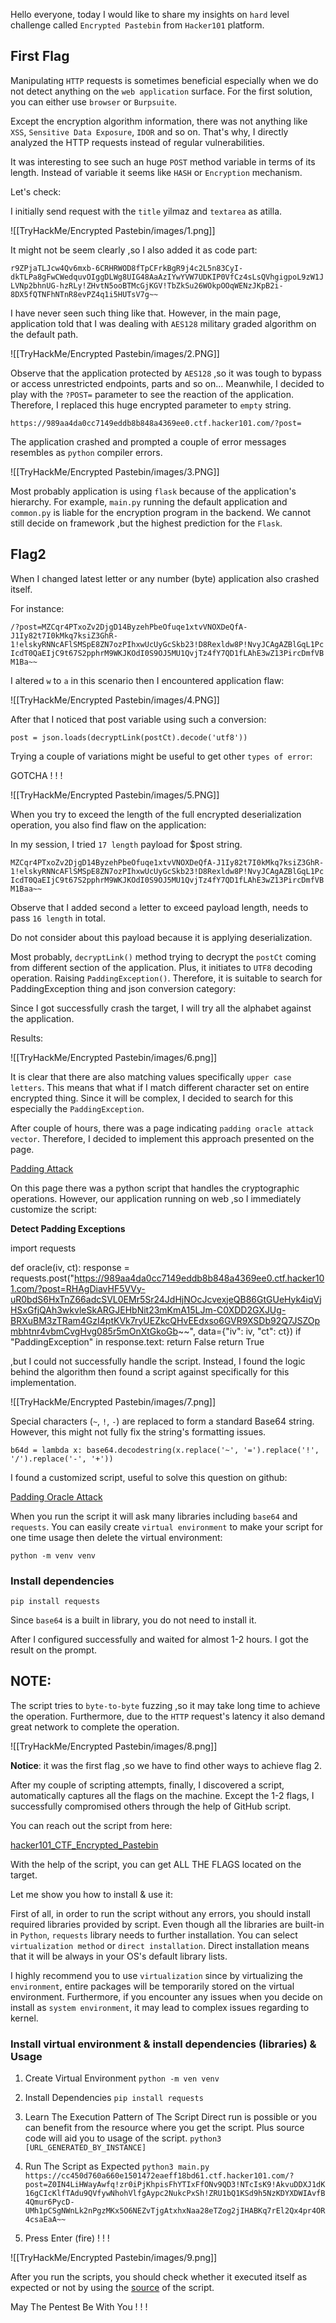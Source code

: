 Hello everyone, today I would like to share my insights on `hard` level challenge called `Encrypted Pastebin` from `Hacker101` platform.

## First Flag

Manipulating `HTTP` requests is sometimes beneficial especially when we do not detect anything on the `web application` surface. For the first solution, you can either use `browser` or `Burpsuite`.

Except the encryption algorithm information, there was not anything like `XSS`, `Sensitive Data Exposure`, `IDOR` and so on. That's why, I directly analyzed the HTTP requests instead of regular vulnerabilities.

It was interesting to see such an huge `POST` method variable in terms of its length. Instead of variable it seems like `HASH` or `Encryption` mechanism. 

Let's check:

I initially send request with the `title` yilmaz and `textarea` as atilla.

![[TryHackMe/Encrypted Pastebin/images/1.png]]

It might not be seem clearly ,so I also added it as code part:

`r9ZPjaTLJcw4Qv6mxb-6CRHRWOD8fTpCFrkBgR9j4c2L5n83CyI-dkTLPa8gFwCWedquvOIggDLWg8UIG48AaAzIYwYVW7UDKIP0VfCz4sLsQVhgigpoL9zW1JLVNp2bhnUG-hzRLy!ZHvtN5ooBTMcGjKGV!TbZkSu26WOkpOOqWENzJKpB2i-8DX5fQTNFhNTnR8evPZ4q1i5HUTsV7g~~`

I have never seen such thing like that. However, in the main page, application told that I was dealing with `AES128` military graded algorithm on the default path.

![[TryHackMe/Encrypted Pastebin/images/2.PNG]]

Observe that the application protected by `AES128` ,so it was tough to bypass or access unrestricted endpoints, parts and so on... Meanwhile, I decided to play with the `?POST=` parameter to see the reaction of the application. Therefore, I replaced this huge encrypted parameter to `empty` string.

`https://989aa4da0cc7149eddb8b848a4369ee0.ctf.hacker101.com/?post=`

The application crashed and prompted a couple of error messages resembles as `python` compiler errors. 

![[TryHackMe/Encrypted Pastebin/images/3.PNG]]

Most probably application is using `flask` because of the application's hierarchy. For example, `main.py` running the default application and `common.py` is liable for the encryption program in the backend. We cannot still decide on framework ,but the highest prediction for the `Flask`.

## Flag2

When I changed latest letter or any number (byte) application also crashed itself.

For instance:

`/?post=MZCqr4PTxoZv2DjgD14ByzehPbeOfuqe1xtvVNOXDeQfA-J1Iy82t7I0kMkq7ksiZ3GhR-1!elskyRNNcAFlSMSpE8ZN7ozPIhxwUcUyGcSkb23!D8Rexldw8P!NvyJCAgAZBlGqL1PcIcdT0QaEIjC9t67S2pphrM9WKJKOdI0S9OJ5MU1QvjTz4fY7QD1fLAhE3wZ13PircDmfVBM1Ba~~`

I altered `w` to `a` in this scenario then I encountered application flaw:


![[TryHackMe/Encrypted Pastebin/images/4.PNG]]

After that I noticed that post variable using such a conversion:

`post = json.loads(decryptLink(postCt).decode('utf8'))`

Trying a couple of variations might be useful to get other `types of error`:

GOTCHA ! ! !

![[TryHackMe/Encrypted Pastebin/images/5.PNG]]

When you try to exceed the length of the full encrypted deserialization operation, you also find flaw on the application:

In my session, I tried `17 length` payload for $post string.

`MZCqr4PTxoZv2DjgD14ByzehPbeOfuqe1xtvVNOXDeQfA-J1Iy82t7I0kMkq7ksiZ3GhR-1!elskyRNNcAFlSMSpE8ZN7ozPIhxwUcUyGcSkb23!D8Rexldw8P!NvyJCAgAZBlGqL1PcIcdT0QaEIjC9t67S2pphrM9WKJKOdI0S9OJ5MU1QvjTz4fY7QD1fLAhE3wZ13PircDmfVBM1Baa~~`

Observe that I added second `a` letter to exceed payload length, needs to pass `16 length` in total.

Do not consider about this payload because it is applying deserialization.

Most probably, `decryptLink()` method trying to decrypt the `postCt` coming from different section of the application. Plus, it initiates to `UTF8` decoding operation. Raising `PaddingException()`. Therefore, it is suitable to search for PaddingException thing and json conversion category:

Since I got successfully crash the target, I will try all the alphabet against the application.

Results:

![[TryHackMe/Encrypted Pastebin/images/6.png]]

It is clear that there are also matching values specifically `upper case letters`.  This means that what if I match different character set on entire encrypted thing. Since it will be complex, I decided to search for this especially the `PaddingException`.  

After couple of hours, there was a page indicating `padding oracle attack vector`. Therefore, I decided to implement this approach presented on the page.

[Padding Attack](https://www.nccgroup.com/us/research-blog/cryptopals-exploiting-cbc-padding-oracles/)

On this page there was a python script that handles the cryptographic operations. However, our application running on web ,so I immediately customize the script:

**Detect Padding Exceptions**

import requests

def oracle(iv, ct):
    response = requests.post("https://989aa4da0cc7149eddb8b848a4369ee0.ctf.hacker101.com/?post=RHAgDiavHF5VVy-uR0bdS6HxTnZ66adcSVL0EMr5Sr24JdHjNOcJcvexjeQB86GtGUeHyk4iqVjHSxGfjQAh3wkvleSkARGJEHbNit23mKmA15LJm-C0XDD2GXJUg-BRXuBM3zTRam4GzI4ptKVk7ryUEZkcQHvEEdxso6GVR9XSDb92Q7JSZOpmbhtnr4vbmCvgHvg085r5mOnXtGkoGb~~", data={"iv": iv, "ct": ct})
    if "PaddingException" in response.text:
        return False
    return True


,but I could not successfully handle the script. Instead, I found the logic behind the algorithm then found a script against specifically for this implementation.

![[TryHackMe/Encrypted Pastebin/images/7.png]]

Special characters (`~`, `!`, `-`) are replaced to form a standard Base64 string. However, this might not fully fix the string's formatting issues.

`b64d = lambda x: base64.decodestring(x.replace('~', '=').replace('!', '/').replace('-', '+'))`


I found a customized script, useful to solve this question on github:

[Padding Oracle Attack](https://github.com/richardevcom/padding-oracle-attack)

When you run the script it will ask many libraries including `base64` and `requests`. You can easily create `virtual environment` to make your script for one time usage then delete the virtual environment:

`python -m venv venv`

### Install dependencies

`pip install requests`

Since `base64` is a built in library, you do not need to install it.

After I configured successfully and waited for almost 1-2 hours. I got the result on the prompt.

## NOTE:
The script tries to `byte-to-byte` fuzzing ,so it may take long time to achieve the operation. Furthermore, due to the `HTTP` request's latency it also demand great network to complete the operation.

![[TryHackMe/Encrypted Pastebin/images/8.png]]

**Notice**: it was the first flag ,so we have to find other ways to achieve flag 2.

After my couple of scripting attempts, finally, I discovered a script, automatically captures all the flags on the machine. Except the 1-2 flags, I successfully compromised others through the help of GitHub script.

You can reach out the script from here:

[hacker101_CTF_Encrypted_Pastebin](https://github.com/eggburg/hacker101_CTF_Encrypted_Pastebin)

With the help of the script, you can get ALL THE FLAGS located on the target.

Let me show you how to install & use it:

First of all, in order to run the script without any errors, you should install required libraries provided by script. Even though all the libraries are built-in in `Python`, `requests` library needs to further installation. You can select `virtualization method` or `direct installation`. Direct installation means that it will be always in your OS's default library lists.

I highly recommend you to use `virtualization` since by virtualizing the `environment`, entire packages will be temporarily stored on the virtual environment. Furthermore, if you encounter any issues when you decide on install as `system environment`, it may lead to complex issues regarding to kernel.

### Install virtual environment & install dependencies (libraries) & Usage

1)  Create Virtual Environment
	`python -m ven venv`
	
2) Install Dependencies
	`pip install requests`

3) Learn The Execution Pattern of The Script
	 Direct run is possible or you can benefit from the resource where you get the script. Plus source code will aid you to usage of the script.
	`python3 [URL_GENERATED_BY_INSTANCE]`
	
4) Run The Script as Expected
	`python3 main.py https://cc450d760a660e1501472eaeff18bd61.ctf.hacker101.com/?post=Z0IN4LiHWayAwfq!zr0iPjKhpisFhYTIxFfONv9QD3!NTcIsK9!AkvuDDXJ1dK16gCIcKlfTAdu9QVfywNhohVlfgAypc2NukcPxSh!ZRU1bQ1KSd9h5NzKDYXDWIAvfB4Qmur6PycD-UMh1pCSgNWnLk2nPgzMKx5O6NEZvTjgAtxhxNaa28eTZog2jIHABKq7rEl2Qx4pr4OR4csaEaA~~`

5) Press Enter (fire) ! ! !

![[TryHackMe/Encrypted Pastebin/images/9.png]]

After you run the scripts, you should check whether it executed itself as expected or not by using the [source](https://github.com/eggburg/hacker101_CTF_Encrypted_Pastebin) of the script.


May The Pentest Be With You ! ! !
